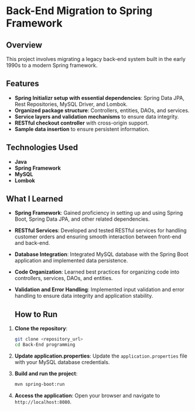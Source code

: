 
# **Back-End Migration to Spring Framework**

## **Overview**
This project involves migrating a legacy back-end system built in the early 1990s to a modern Spring framework. 

## **Features**
- **Spring Initializr setup with essential dependencies**: Spring Data JPA, Rest Repositories, MySQL Driver, and Lombok.
- **Organized package structure**: Controllers, entities, DAOs, and services.
- **Service layers and validation mechanisms** to ensure data integrity.
- **RESTful checkout controller** with cross-origin support.
- **Sample data insertion** to ensure persistent information.

## **Technologies Used**
- **Java**
- **Spring Framework**
- **MySQL**
- **Lombok**

## **What I Learned**
- **Spring Framework**: Gained proficiency in setting up and using Spring Boot, Spring Data JPA, and other related dependencies.
- **RESTful Services**: Developed and tested RESTful services for handling customer orders and ensuring smooth interaction between front-end and back-end.
- **Database Integration**: Integrated MySQL database with the Spring Boot application and implemented data persistence.
- **Code Organization**: Learned best practices for organizing code into controllers, services, DAOs, and entities.
- **Validation and Error Handling**: Implemented input validation and error handling to ensure data integrity and application stability.

  ## **How to Run**
1. **Clone the repository**:
    ```bash
    git clone <repository_url>
    cd Back-End programming
    ```

2. **Update application.properties**: Update the `application.properties` file with your MySQL database credentials.

3. **Build and run the project**:
    ```bash
    mvn spring-boot:run
    ```

4. **Access the application**: Open your browser and navigate to `http://localhost:8080`.
